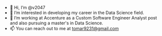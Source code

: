 - 👋 Hi, I’m @v2047
- 👀 I’m interested in developing my career in the Data Science field. 
- 🌱 I’m working  at Accenture as a Custom Software Engineer Analyst post and also pursuing a master's in Data Science.
- 📫 You can reach out to me at tomar9231@gmail.com

<!---
v2047/v2047 is a ✨ special ✨ repository because its `README.md` (this file) appears on your GitHub profile.
You can click the Preview link to take a look at your changes.
--->
